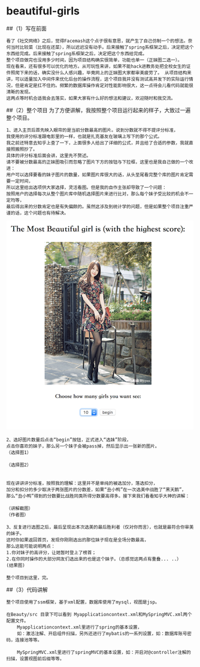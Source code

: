 # beautiful-girls

##（1）写在前面

    看了《社交网络》之后，觉得Facemash这个点子很有意思，就产生了自己仿制一个的想法。奈何当时比较菜（比现在还菜），所以迟迟没有动手。后来接触了spring系框架之后，决定把这个东西给完成。后来接触了spring系框架之后，决定把这个东西给完成。
    整个项目做完也没用多少时间，因为项目结构确实很简单，功能也单一（正妹图二选一）。
    现在看来，还有很多可以优化的地方。从可玩性来讲，如果不能hack进教务处把全校女生的证件照爬下来的话，确实没什么人感兴趣，毕竟网上的正妹图大家都审美疲劳了。 从项目结构来讲，可以适量加入中间件来优化后台的操作流程，这个项目我并没有测试高并发下的实际运行情况，但是肯定是扛不住的。频繁的数据库操作肯定对性能影响很大，这一点待会儿看代码就能很清晰的发现。
    这两点等时机合适我会去落实，如果大家有什么好的想法和建议，欢迎随时和我交流。
    
##（2）整个项目
    为了方便讲解，我按照整个项目运行起来的样子，大致过一遍整个项目。
    
    1、进入主页后首先映入眼帘的是当前分数最高的图片。说到分数就不得不提评分标准，
    我使用的评分标准跟电影里的一样，也就是扎克基友在玻璃上写下的那个公式。
    我之前还特意去知乎上查了一下，上面很多人给出了详细的公式，并且给了合适的参数，我就直接照搬照抄了。
    具体的评分标准后面会讲，这里先不赘述。
    请不要被分数最高的正妹图吸引而忽略了图片下方的按钮与下拉框，这里也是我自己做的一个改进：
    用户可以选择要看的妹子图片的数量，如果图片库很大的话，从头至尾看完整个库的图片肯定需要一定时间，
    所以这里给出选项供大家选择，灵活看图。但是我的自作主张却导致了一个问题：
    按照用户的选择每次从整个图片库中随机选择图片来进行比对，那么每个妹子受比较的机会不一定均等，
    最后得出来的分数肯定也是有失偏颇的。虽然这涉及到统计学的问题，但是如果整个项目注重严谨的话，这个问题也有待解决。
  ![Image text](https://github.com/lao-zhang/beautiful-girls/blob/master/Beauty/img/1.png)
  
    2、选好图片数量后点击“begin”按钮，正式进入“选妹”阶段，
    点击你喜欢的妹子，那么另一个妹子会被pass掉，然后显示出一张新的图片。
    （选择图1）
    
    （选择图2）
    
    
    现在讲讲评分标准，按照我的理解：这里并不是单纯的被选加分，落选扣分，
    加分和扣分的多少取决于两张图片的分数差，如果“丑小鸭”在一次选美中战胜了“黑天鹅”，
    那么“丑小鸭”得到的分数要比战胜同类所得分数要高得多。接下来我们看看知乎大神的讲解：
    
    （讲解截图）
    （作者图）
    
    3、反复进行选图之后，最后呈现出本次选美的最后胜利者（仅对你而言），也就是最符合你审美的妹子。
    这时你如果返回首页，发现你刚刚选出的那位妹子现在是全场分数最高，
    那么这能可能说明两点：
    1.你对妹子的高评分，让她暂时登上了榜首；
    2.在你同时操作的大部分网友们选出来的也是这个妹子。（总感觉这两点有重叠... ..）
    (结果图)
    
    整个项目到这里，完。
    
    
##（3）代码讲解

    整个项目使用了ssm框架，基于xml配置，数据库使用了mysql，视图是jsp。
    
    在Beauty/src 目录下可以看到 Myapplicationcontext.xml和MySpringMVC.xml两个配置文件。
        Myapplicationcontext.xml里进行了spring的基本设置，
        如：激活注解、开启组件扫描，另外还进行了mybatis的一系列设置，如：数据库账号密码，连接池等等。
        
        MySpringMVC.xml里进行了springMVC的基本设置，如：开启对@controller注解的扫描，设置视图前后缀等等。
        
    
  
  

   

